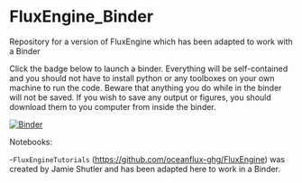 # FluxEngine_Binder
Repository for a version of FluxEngine which has been adapted to work with a Binder

Click the badge below to launch a binder. Everything will be self-contained and you should not have to install python or any toolboxes on your own machine to run the code. Beware that anything you do while in the binder will not be saved. If you wish to save any output or figures, you should download them to you computer from inside the binder. 

[![Binder](https://mybinder.org/badge_logo.svg)](https://mybinder.org/v2/gh/ognancy4life/FluxEngine_Binder/HEAD)

Notebooks:

-`FluxEngineTutorials` (https://github.com/oceanflux-ghg/FluxEngine) was created by Jamie Shutler and has been adapted here to work in a Binder.
